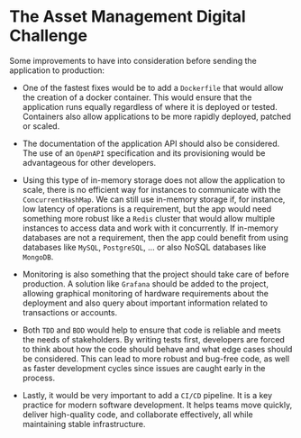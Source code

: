 # The Asset Management Digital Challenge

Some improvements to have into consideration before sending the application to production:

- One of the fastest fixes would be to add a `Dockerfile` that would allow the creation of a docker container.
This would ensure that the application runs equally regardless of where it is deployed or tested.
Containers also allow applications to be more rapidly deployed, patched or scaled.

- The documentation of the application API should also be considered. The use of an `OpenAPI` specification and its provisioning
would be advantageous for other developers.

- Using this type of in-memory storage does not allow the application to scale, there is no efficient way for instances to
communicate with the `ConcurrentHashMap`. We can still use in-memory storage if, for instance, low latency of operations is
a requirement, but the app would need something more robust like a `Redis` cluster that would allow multiple instances to access
data and work with it concurrently. If in-memory databases are not a requirement, then the app could benefit from using databases
like `MySQL`, `PostgreSQL`, ... or also NoSQL databases like `MongoDB`.

- Monitoring is also something that the project should take care of before production. A solution like `Grafana` should be added
to the project, allowing graphical monitoring of hardware requirements about the deployment and also query about important
information related to transactions or accounts.

- Both `TDD` and `BDD` would help to ensure that code is reliable and meets the needs of stakeholders.
By writing tests first, developers are forced to think about how the code should behave and what edge cases should be considered.
This can lead to more robust and bug-free code, as well as faster development cycles since issues are caught early in the process.

- Lastly, it would be very important to add a `CI/CD` pipeline. It is a key practice for modern software development.
It helps teams move quickly, deliver high-quality code, and collaborate effectively, all while maintaining stable infrastructure.